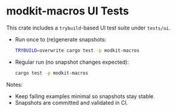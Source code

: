 # modkit-macros UI Tests

This crate includes a `trybuild`-based UI test suite under `tests/ui`.

- Run once to (re)generate snapshots:
  
  ```bash
  TRYBUILD=overwrite cargo test -p modkit-macros
  ```

- Regular run (no snapshot changes expected):
  
  ```bash
  cargo test -p modkit-macros
  ```

Notes:
- Keep failing examples minimal so snapshots stay stable.
- Snapshots are committed and validated in CI.
